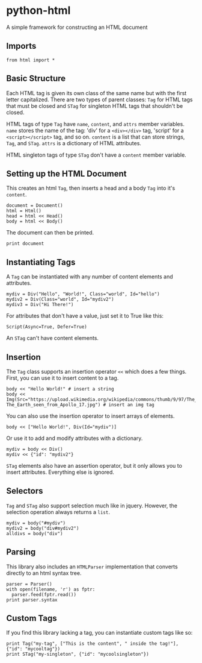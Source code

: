 # python-html
A simple framework for constructing an HTML document

## Imports
```
from html import *
```

## Basic Structure

Each HTML tag is given its own class of the same name but with the first letter capitalized. There are two types of parent classes: `Tag` for HTML tags that must be closed and `STag` for singleton HTML tags that shouldn't be closed.

HTML tags of type `Tag` have `name`, `content`, and `attrs` member variables. `name` stores the name of the tag: 'div' for a `<div></div>` tag, 'script' for a `<script></script>` tag, and so on. `content` is a list that can store strings, `Tag`, and `STag`. `attrs` is a dictionary of HTML attributes.

HTML singleton tags of type `STag` don't have a `content` member variable.

## Setting up the HTML Document

This creates an html `Tag`, then inserts a head and a body `Tag` into it's `content`.

```
document = Document()
html = Html()
head = html << Head()
body = html << Body()
```

The document can then be printed.

```
print document
```

## Instantiating Tags

A `Tag` can be instantiated with any number of content elements and attributes.

```
mydiv = Div("Hello", "World!", Class="world", Id="hello")
mydiv2 = Div(Class="world", Id="mydiv2")
mydiv3 = Div("Hi There!")
```

For attributes that don't have a value, just set it to True like this:

```
Script(Async=True, Defer=True)
```

An `STag` can't have content elements.

## Insertion

The `Tag` class supports an insertion operator `<<` which does a few things. First, you can use it to insert content to a tag.

```
body << "Hello World!" # insert a string
body << Img(Src="https://upload.wikimedia.org/wikipedia/commons/thumb/9/97/The_Earth_seen_from_Apollo_17.jpg/260px-The_Earth_seen_from_Apollo_17.jpg") # insert an img tag
```

You can also use the insertion operator to insert arrays of elements.

```
body << ["Hello World!", Div(Id="mydiv")]
```

Or use it to add and modify attributes with a dictionary.

```
mydiv = body << Div()
mydiv << {"id": "mydiv2"}
```

`STag` elements also have an assertion operator, but it only allows you to insert attributes. Everything else is ignored.

## Selectors

`Tag` and `STag` also support selection much like in jquery. However, the selection operation always returns a `list`.

```
mydiv = body("#mydiv")
mydiv2 = body("div#mydiv2")
alldivs = body("div")
```

## Parsing

This library also includes an `HTMLParser` implementation that converts directly to an html syntax tree.

```
parser = Parser()
with open(filename, 'r') as fptr:
  parser.feed(fptr.read())
print parser.syntax
```
## Custom Tags

If you find this library lacking a tag, you can instantiate custom tags like so:

```
print Tag("my-tag", ["This is the content", " inside the tag!"], {"id": "mycooltag"})
print STag("my-singleton", {"id": "mycoolsingleton"})
```
